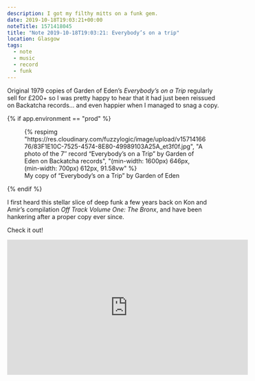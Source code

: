 ```yaml
---
description: I got my filthy mitts on a funk gem.
date: 2019-10-18T19:03:21+00:00
noteTitle: 1571418045
title: "Note 2019-10-18T19:03:21: Everybody’s on a trip"
location: Glasgow
tags:
  - note
  - music
  - record
  - funk
---
```


Original 1979 copies of Garden of Eden’s _Everybody’s on a Trip_ regularly sell for £200+ so I was pretty happy to hear that it had just been reissued on Backatcha records… and even happier when I managed to snag a copy.

{% if app.environment == "prod" %}
<figure>
  {% respimg "https://res.cloudinary.com/fuzzylogic/image/upload/v1571416676/83F1E10C-7525-4574-8E80-49989103A25A_et3f0f.jpg", "A photo of the 7″ record “Everybody’s on a Trip” by Garden of Eden on Backatcha records", "(min-width: 1600px) 646px, (min-width: 700px) 612px, 91.58vw" %}
  <figcaption>My copy of “Everybody’s on a Trip” by Garden of Eden</figcaption>
</figure>
{% endif %}

I first heard this stellar slice of deep funk a few years back on Kon and Amir’s compilation _Off Track Volume One: The Bronx_, and have been hankering after a proper copy ever since.

Check it out!

<div class="aspect-ratio-wide">
  <iframe title="Video of Everybody’s on a Trip by Garden of Eden" loading="lazy" width="560" height="315" src="https://www.youtube.com/embed/FIi10Bww5LM" frameborder="0" allow="accelerometer; autoplay; encrypted-media; gyroscope; picture-in-picture" allowfullscreen></iframe>
</div>
